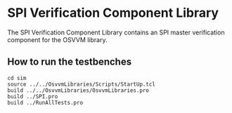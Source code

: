# SPI Verification Component Library

The SPI Verification Component Library contains an SPI master verification component for the OSVVM library.

## How to run the testbenches

```
cd sim
source ../../OsvvmLibraries/Scripts/StartUp.tcl
build ../../OsvvmLibraries/OsvvmLibraries.pro
build ../SPI.pro
build ../RunAllTests.pro
```
